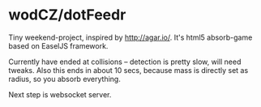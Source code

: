 # wodCZ/dotFeedr

Tiny weekend-project, inspired by http://agar.io/.
It's html5 absorb-game based on EaselJS framework.

Currently have ended at collisions – detection is pretty slow, will need tweaks. 
Also this ends in about 10 secs, because mass is directly set as radius, so you absorb everything.

Next step is websocket server.
